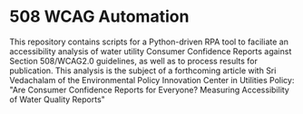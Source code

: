# 508 WCAG Automation
 This repository contains scripts for a Python-driven RPA tool to faciliate an accessibility analysis of water utility Consumer Confidence Reports against Section 508/WCAG2.0 guidelines, as well as to process results for publication. This analysis is the subject of a forthcoming article with Sri Vedachalam of the Environmental Policy Innovation Center in Utilities Policy: "Are Consumer Confidence Reports for Everyone? Measuring Accessibility of Water Quality Reports"
